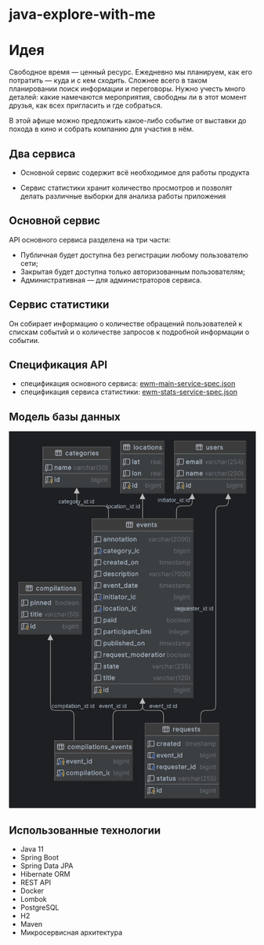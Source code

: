 # java-explore-with-me

# Идея

Свободное время — ценный ресурс. Ежедневно мы планируем, как его потратить — куда и с кем сходить. Сложнее всего в таком
планировании поиск информации и переговоры. Нужно учесть много деталей: какие намечаются мероприятия, свободны ли в этот
момент друзья, как всех пригласить и где собраться.

В этой афише можно предложить какое-либо событие от выставки до похода в кино и собрать компанию для участия в нём.

## Два сервиса

- Основной сервис содержит всё необходимое для работы продукта

- Сервис статистики хранит количество просмотров и позволят делать различные выборки для анализа работы приложения

## Основной сервис

API основного сервиса разделена на три части:

- Публичная будет доступна без регистрации любому пользователю сети;
- Закрытая будет доступна только авторизованным пользователям;
- Административная — для администраторов сервиса.

## Сервис статистики
Он собирает информацию о количестве обращений пользователей к спискам событий и о количестве запросов к подробной информации о событии.

## Спецификация API
- спецификация основного сервиса: [ewm-main-service-spec.json](ewm-main-service-spec.json)
- спецификация сервиса статистики: [ewm-stats-service-spec.json](ewm-stats-service-spec.json)


## Модель базы данных
![diagram.png](diagram.png)

## Использованные технологии

- Java 11
- Spring Boot
- Spring Data JPA
- Hibernate ORM
- REST API
- Docker
- Lombok
- PostgreSQL
- H2
- Maven
- Микросервисная архитектура
